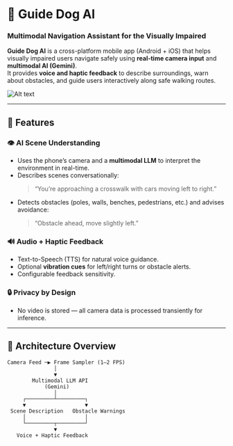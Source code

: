 # 🧭 Guide Dog AI
### Multimodal Navigation Assistant for the Visually Impaired

**Guide Dog AI** is a cross-platform mobile app (Android + iOS) that helps visually impaired users navigate safely using **real-time camera input** and **multimodal AI (Gemini)**.  
It provides **voice and haptic feedback** to describe surroundings, warn about obstacles, and guide users interactively along safe walking routes.

![Alt text](assets/img.png)

---

## 🌟 Features

### 👁️ AI Scene Understanding
- Uses the phone’s camera and a **multimodal LLM** to interpret the environment in real-time.
- Describes scenes conversationally:
  > “You’re approaching a crosswalk with cars moving left to right.”
- Detects obstacles (poles, walls, benches, pedestrians, etc.) and advises avoidance:
  > “Obstacle ahead, move slightly left.”

### 🔊 Audio + Haptic Feedback
- Text-to-Speech (TTS) for natural voice guidance.
- Optional **vibration cues** for left/right turns or obstacle alerts.
- Configurable feedback sensitivity.

### 🔒 Privacy by Design
- No video is stored — all camera data is processed transiently for inference.
---

## 🧱 Architecture Overview

```text
Camera Feed ─▶ Frame Sampler (1–2 FPS)
               │
               ▼
        Multimodal LLM API
            (Gemini)
               │
     ┌─────────┴─────────┐
     ▼                   ▼
 Scene Description   Obstacle Warnings
     │                   │
     └─────────┬─────────┘
               ▼
   Voice + Haptic Feedback
